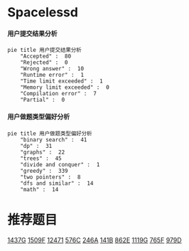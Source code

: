# Spacelessd

<!-- tabs:start -->



#### **用户提交结果分析**

```mermaid
pie title 用户提交结果分析
    "Accepted" :  80
    "Rejected" :  0
    "Wrong answer" :  10
    "Runtime error" :  1
    "Time limit exceeded" :  1
    "Memory limit exceeded" :  0
    "Compilation error" :  7
    "Partial" :  0
```

#### **用户做题类型偏好分析**

```mermaid
pie title 用户做题类型偏好分析
    "binary search" :  41
    "dp" :  31
    "graphs" :  22
    "trees" :  45
    "divide and conquer" :  1
    "greedy" :  339
    "two pointers" :  8
    "dfs and similar" :  14
    "math" :  14
```



<!-- tabs:end -->
# 推荐题目
[1437G](https://codeforces.com/contest/1437/problem/G)
[1509F](https://codeforces.com/contest/1509/problem/F)
[12471](https://codeforces.com/contest/1247/problem/1)
[576C](https://codeforces.com/contest/576/problem/C)
[246A](https://codeforces.com/contest/246/problem/A)
[141B](https://codeforces.com/contest/141/problem/B)
[862E](https://codeforces.com/contest/862/problem/E)
[1119G](https://codeforces.com/contest/1119/problem/G)
[765F](https://codeforces.com/contest/765/problem/F)
[979D](https://codeforces.com/contest/979/problem/D)
